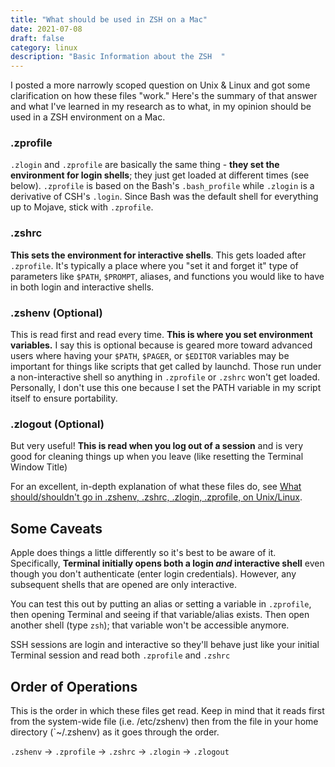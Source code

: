 ```yaml
---
title: "What should be used in ZSH on a Mac"
date: 2021-07-08
draft: false
category: linux
description: "Basic Information about the ZSH  "
---
```


I posted a more narrowly scoped question on Unix & Linux and got some clarification on how these files "work." Here's the summary of that answer and what I've learned in my research as to what, in my opinion should be used in a ZSH environment on a Mac.

### .zprofile

`.zlogin` and `.zprofile` are basically the same thing - **they set the environment for login shells**; they just get loaded at different times (see below). `.zprofile` is based on the Bash's `.bash_profile` while `.zlogin` is a derivative of CSH's `.login`. Since Bash was the default shell for everything up to Mojave, stick with `.zprofile`.

### .zshrc

**This sets the environment for interactive shells**. This gets loaded after `.zprofile`. It's typically a place where you "set it and forget it" type of parameters like `$PATH`, `$PROMPT`, aliases, and functions you would like to have in both login and interactive shells.

### .zshenv (Optional)

This is read first and read every time. **This is where you set environment variables.** I say this is optional because is geared more toward advanced users where having your `$PATH`, `$PAGER`, or `$EDITOR` variables may be important for things like scripts that get called by launchd. Those run under a non-interactive shell so anything in `.zprofile` or `.zshrc` won't get loaded. Personally, I don't use this one because I set the PATH variable in my script itself to ensure portability.
### .zlogout (Optional)

But very useful! **This is read when you log out of a session** and is very good for cleaning things up when you leave (like resetting the Terminal Window Title)

For an excellent, in-depth explanation of what these files do, see [What should/shouldn't go in .zshenv, .zshrc, .zlogin, .zprofile, on Unix/Linux](https://unix.stackexchange.com/q/71253/107777).

## Some Caveats

Apple does things a little differently so it's best to be aware of it. Specifically, **Terminal initially opens both a login *and* interactive shell** even though you don't authenticate (enter login credentials). However, any subsequent shells that are opened are only interactive.

You can test this out by putting an alias or setting a variable in `.zprofile`, then opening Terminal and seeing if that variable/alias exists. Then open another shell (type `zsh`); that variable won't be accessible anymore.

SSH sessions are login and interactive so they'll behave just like your initial Terminal session and read both `.zprofile` and `.zshrc`

## Order of Operations

This is the order in which these files get read. Keep in mind that it reads first from the system-wide file (i.e. /etc/zshenv) then from the file in your home directory (`~/.zshenv) as it goes through the order.

`.zshenv` → `.zprofile` → `.zshrc` → `.zlogin` → `.zlogout`
